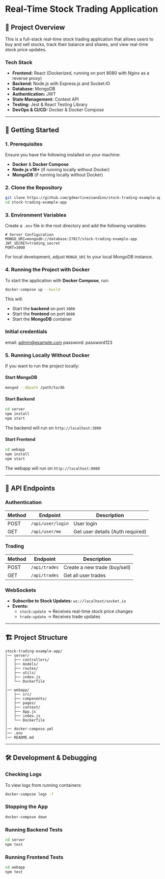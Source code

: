 # Real-Time Stock Trading Application

## 📌 Project Overview
This is a full-stack real-time stock trading application that allows users to buy and sell stocks, track their balance and shares, and view real-time stock price updates.

### **Tech Stack**
- **Frontend:** React (Dockerized, running on port 8080 with Nginx as a reverse proxy)
- **Backend:** Node.js with Express.js and Socket.IO
- **Database:** MongoDB
- **Authentication:** JWT
- **State Management:** Context API
- **Testing:** Jest & React Testing Library
- **DevOps & CI/CD:** Docker & Docker Compose

---

## 🚀 Getting Started
### **1. Prerequisites**
Ensure you have the following installed on your machine:
- **Docker** & **Docker Compose**
- **Node.js v18+** (if running locally without Docker)
- **MongoDB** (if running locally without Docker)

### **2. Clone the Repository**
```sh
git clone https://github.com/gdmartinezsandino/stock-trading-example-app
cd stock-trading-example-app
```

### **3. Environment Variables**
Create a `.env` file in the root directory and add the following variables:
```env
# Server Configuration
MONGO_URI=mongodb://database:27017/stock-trading-example-app
JWT_SECRET=trading_secret
PORT=3000
```

For local development, adjust `MONGO_URI` to your local MongoDB instance.

### **4. Running the Project with Docker**
To start the application with **Docker Compose**, run:
```sh
docker-compose up --build
```
This will:
- Start the **backend** on port `3000`
- Start the **frontend** on port `8080`
- Start the **MongoDB** container

### Initial credentials
email: admin@example.com
password: password123

### **5. Running Locally Without Docker**
If you want to run the project locally:

#### **Start MongoDB** 
```sh
mongod --dbpath /path/to/db
```

#### **Start Backend**
```sh
cd server
npm install
npm start
```
The backend will run on `http://localhost:3000`

#### **Start Frontend**
```sh
cd webapp
npm install
npm start
```
The webapp will run on `http://localhost:8080`

---

## 📡 API Endpoints
### **Authentication**
| Method | Endpoint | Description |
|--------|-------------|-------------|
| POST   | `/api/user/login` | User login |
| GET    | `/api/user/me` | Get user details (Auth required) |

### **Trading**
| Method | Endpoint | Description |
|--------|-------------|-------------|
| POST   | `/api/trades` | Create a new trade (buy/sell) |
| GET    | `/api/trades` | Get all user trades |

### **WebSockets**
- **Subscribe to Stock Updates:** `ws://localhost/socket.io`
- **Events:**
  - `stock:update` → Receives real-time stock price changes
  - `trade:update` → Receives trade updates

---

## 🏗 Project Structure
```
stock-trading-example-app/
│── server/
│   ├── controllers/
│   ├── models/
│   ├── routes/
│   ├── utils/
│   ├── index.js
│   └── Dockerfile
│
│── webapp/
│   ├── src/
│   ├── components/
│   ├── pages/
│   ├── context/
│   ├── App.js
│   ├── index.js
│   └── Dockerfile
│
│── docker-compose.yml
│── .env
│── README.md
```

---

## 🛠 Development & Debugging
### **Checking Logs**
To view logs from running containers:
```sh
docker-compose logs -f
```

### **Stopping the App**
```sh
docker-compose down
```

### **Running Backend Tests**
```sh
cd server
npm test
```

### **Running Frontend Tests**
```sh
cd webapp
npm test
```
